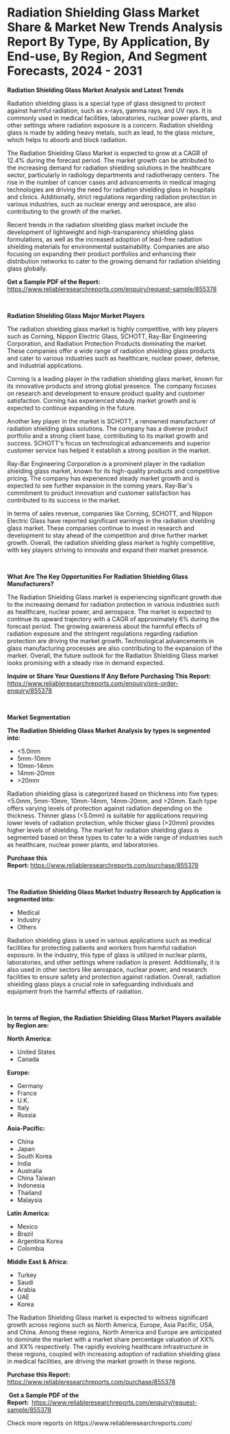 <p><h1>Radiation Shielding Glass Market Share & Market New Trends Analysis Report By Type, By Application, By End-use, By Region, And Segment Forecasts, 2024 - 2031</h1></p><p><strong>Radiation Shielding Glass Market Analysis and Latest Trends</strong></p>
<p><p>Radiation shielding glass is a special type of glass designed to protect against harmful radiation, such as x-rays, gamma rays, and UV rays. It is commonly used in medical facilities, laboratories, nuclear power plants, and other settings where radiation exposure is a concern. Radiation shielding glass is made by adding heavy metals, such as lead, to the glass mixture, which helps to absorb and block radiation.</p><p>The Radiation Shielding Glass Market is expected to grow at a CAGR of 12.4% during the forecast period. The market growth can be attributed to the increasing demand for radiation shielding solutions in the healthcare sector, particularly in radiology departments and radiotherapy centers. The rise in the number of cancer cases and advancements in medical imaging technologies are driving the need for radiation shielding glass in hospitals and clinics. Additionally, strict regulations regarding radiation protection in various industries, such as nuclear energy and aerospace, are also contributing to the growth of the market.</p><p>Recent trends in the radiation shielding glass market include the development of lightweight and high-transparency shielding glass formulations, as well as the increased adoption of lead-free radiation shielding materials for environmental sustainability. Companies are also focusing on expanding their product portfolios and enhancing their distribution networks to cater to the growing demand for radiation shielding glass globally.</p></p>
<p><strong>Get a Sample PDF of the Report:&nbsp;</strong> <a href="https://www.reliableresearchreports.com/enquiry/request-sample/855378">https://www.reliableresearchreports.com/enquiry/request-sample/855378</a></p>
<p>&nbsp;</p>
<p><strong>Radiation Shielding Glass Major Market Players</strong></p>
<p><p>The radiation shielding glass market is highly competitive, with key players such as Corning, Nippon Electric Glass, SCHOTT, Ray-Bar Engineering Corporation, and Radiation Protection Products dominating the market. These companies offer a wide range of radiation shielding glass products and cater to various industries such as healthcare, nuclear power, defense, and industrial applications.</p><p>Corning is a leading player in the radiation shielding glass market, known for its innovative products and strong global presence. The company focuses on research and development to ensure product quality and customer satisfaction. Corning has experienced steady market growth and is expected to continue expanding in the future.</p><p>Another key player in the market is SCHOTT, a renowned manufacturer of radiation shielding glass solutions. The company has a diverse product portfolio and a strong client base, contributing to its market growth and success. SCHOTT's focus on technological advancements and superior customer service has helped it establish a strong position in the market.</p><p>Ray-Bar Engineering Corporation is a prominent player in the radiation shielding glass market, known for its high-quality products and competitive pricing. The company has experienced steady market growth and is expected to see further expansion in the coming years. Ray-Bar's commitment to product innovation and customer satisfaction has contributed to its success in the market.</p><p>In terms of sales revenue, companies like Corning, SCHOTT, and Nippon Electric Glass have reported significant earnings in the radiation shielding glass market. These companies continue to invest in research and development to stay ahead of the competition and drive further market growth. Overall, the radiation shielding glass market is highly competitive, with key players striving to innovate and expand their market presence.</p></p>
<p>&nbsp;</p>
<p><strong>What Are The Key Opportunities For Radiation Shielding Glass Manufacturers?</strong></p>
<p><p>The Radiation Shielding Glass market is experiencing significant growth due to the increasing demand for radiation protection in various industries such as healthcare, nuclear power, and aerospace. The market is expected to continue its upward trajectory with a CAGR of approximately 6% during the forecast period. The growing awareness about the harmful effects of radiation exposure and the stringent regulations regarding radiation protection are driving the market growth. Technological advancements in glass manufacturing processes are also contributing to the expansion of the market. Overall, the future outlook for the Radiation Shielding Glass market looks promising with a steady rise in demand expected.</p></p>
<p><strong>Inquire or Share Your Questions If Any Before Purchasing This Report:</strong> <a href="https://www.reliableresearchreports.com/enquiry/pre-order-enquiry/855378">https://www.reliableresearchreports.com/enquiry/pre-order-enquiry/855378</a></p>
<p>&nbsp;</p>
<p><strong>Market Segmentation</strong></p>
<p><strong>The Radiation Shielding Glass Market Analysis by types is segmented into:</strong></p>
<p><ul><li><5.0mm</li><li>5mm-10mm</li><li>10mm-14mm</li><li>14mm-20mm</li><li>>20mm</li></ul></p>
<p><p>Radiation shielding glass is categorized based on thickness into five types: <5.0mm, 5mm-10mm, 10mm-14mm, 14mm-20mm, and >20mm. Each type offers varying levels of protection against radiation depending on the thickness. Thinner glass (<5.0mm) is suitable for applications requiring lower levels of radiation protection, while thicker glass (>20mm) provides higher levels of shielding. The market for radiation shielding glass is segmented based on these types to cater to a wide range of industries such as healthcare, nuclear power plants, and laboratories.</p></p>
<p><strong>Purchase this Report:&nbsp;</strong><a href="https://www.reliableresearchreports.com/purchase/855378">https://www.reliableresearchreports.com/purchase/855378</a></p>
<p>&nbsp;</p>
<p><strong>The Radiation Shielding Glass Market Industry Research by Application is segmented into:</strong></p>
<p><ul><li>Medical</li><li>Industry</li><li>Others</li></ul></p>
<p><p>Radiation shielding glass is used in various applications such as medical facilities for protecting patients and workers from harmful radiation exposure. In the industry, this type of glass is utilized in nuclear plants, laboratories, and other settings where radiation is present. Additionally, it is also used in other sectors like aerospace, nuclear power, and research facilities to ensure safety and protection against radiation. Overall, radiation shielding glass plays a crucial role in safeguarding individuals and equipment from the harmful effects of radiation.</p></p>
<p>&nbsp;</p>
<p><strong>In terms of Region, the Radiation Shielding Glass Market Players available by Region are:</strong></p>
<p>
    <p> <strong> North America: </strong>
        <ul>
            <li>United States</li>
            <li>Canada</li>
        </ul>
        </p> 
    <p> <strong> Europe: </strong>
        <ul>
            <li>Germany</li>
            <li>France</li>
            <li>U.K.</li>
            <li>Italy</li>
            <li>Russia</li>
        </ul>
        </p> 
    <p> <strong> Asia-Pacific: </strong>
        <ul>
            <li>China</li>
            <li>Japan</li>
            <li>South Korea</li>
            <li>India</li>
            <li>Australia</li>
            <li>China Taiwan</li>
            <li>Indonesia</li>
            <li>Thailand</li>
            <li>Malaysia</li>
        </ul>
        </p> 
    <p> <strong> Latin America: </strong>
        <ul>
            <li>Mexico</li>
            <li>Brazil</li>
            <li>Argentina Korea</li>
            <li>Colombia</li>
        </ul>
        </p> 
    <p> <strong> Middle East & Africa: </strong>
        <ul>
            <li>Turkey</li>
            <li>Saudi</li>
            <li>Arabia</li>
            <li>UAE</li>
            <li>Korea</li>
        </ul>
    </p>
    </p>
<p><p>The Radiation Shielding Glass market is expected to witness significant growth across regions such as North America, Europe, Asia Pacific, USA, and China. Among these regions, North America and Europe are anticipated to dominate the market with a market share percentage valuation of XX% and XX% respectively. The rapidly evolving healthcare infrastructure in these regions, coupled with increasing adoption of radiation shielding glass in medical facilities, are driving the market growth in these regions.</p></p>
<p><strong>Purchase this Report: </strong><a href="https://www.reliableresearchreports.com/purchase/855378">https://www.reliableresearchreports.com/purchase/855378</a></p>
<p>&nbsp;<strong>Get a Sample PDF of the Report:&nbsp;&nbsp;</strong><a href="https://www.reliableresearchreports.com/enquiry/request-sample/855378">https://www.reliableresearchreports.com/enquiry/request-sample/855378</a></p>
<p><strong></strong></p>
<p>Check more reports on https://www.reliableresearchreports.com/</p>
